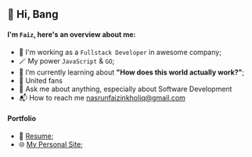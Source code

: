 ## 👋 Hi, Bang
#### I'm `Faiz`, here's an overview about me:
- 🔭 I'm working as a `Fullstack Developer` in awesome company;
- 🪄 My power `JavaScript` & `GO`;
- 🌱 I’m currently learning about **"How does this world actually work?"**;
- 👹 United fans
- 💬 Ask me about anything, especially about Software Development
- 📬 How to reach me nasrunfaizinkholiq@gmail.com

#### Portfolio
- 📝 [Resume](#!);
- 🌐 [My Personal Site](#!);
